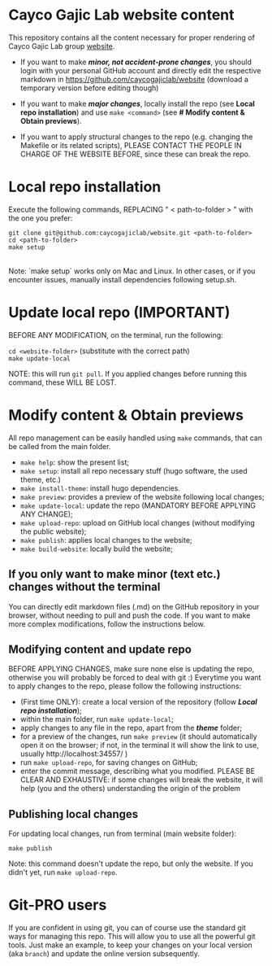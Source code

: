 # Cayco Gajic Lab website content


This repository contains all the content necessary for proper rendering of Cayco Gajic Lab group 
[website](https://caycogajiclab.github.io).


- If you want to make **_minor, not accident-prone changes_**, you should login with your personal GitHub account and 
   directly edit the respective markdown in https://github.com/caycogajiclab/website (download a temporary version 
   before editing though)

- If you want to make **_major changes_**, locally install the repo (see **Local repo installation**) and use
   `make <command>` (see **# Modify content & Obtain previews**).

- If you want to apply structural changes to the repo (e.g. changing the Makefile or its related scripts), PLEASE CONTACT THE PEOPLE IN CHARGE OF THE WEBSITE BEFORE, since these can break the repo.


# Local repo installation

Execute the following commands, REPLACING " < path-to-folder > " with the one you prefer:

```
git clone git@github.com:caycogajiclab/website.git <path-to-folder>
cd <path-to-folder>
make setup
```
<br>
Note: `make setup` works only on Mac and Linux. In other cases, or if you encounter issues, manually install 
dependencies following setup.sh.


# Update local repo (IMPORTANT)

BEFORE ANY MODIFICATION, on the terminal, run the following:

`cd <website-folder>` (substitute <website-folder> with the correct path)<br>
`make update-local`
   
NOTE: this will run `git pull`. If you applied changes before running this command, these WILL BE LOST. 

# Modify content & Obtain previews

All repo management can be easily handled using `make` commands, that can be called from the main folder.

- `make help`: show the present list;
- `make setup`: install all repo necessary stuff (hugo software, the used theme, etc.) 
- `make install-theme`: install hugo dependencies.
- `make preview`: provides a preview of the website following local changes;
- `make update-local`: update the repo (MANDATORY BEFORE APPLYING ANY CHANGE);
- `make upload-repo`: upload on GitHub local changes (without modifying the public website);
- `make publish`: applies local changes to the website;
- `make build-website`: locally build the website;

## If you only want to make minor (text etc.) changes without the terminal

You can directly edit markdown files (.md) on the GitHub repository in your browser, without needing to pull and push 
the code. If you want to make more complex modifications, follow the instructions below.

## Modifying content and update repo

BEFORE APPLYING CHANGES, make sure none else is updating the repo, otherwise you will probably be forced to deal with git :)
Everytime you want to apply changes to the repo, please follow the following instructions:

- (First time ONLY): create a local version of the repository (follow ___Local repo installation___);
- within the main folder, run `make update-local`;
- apply changes to any file in the repo, apart from the ___theme___ folder;
- for a preview of the changes, run `make preview` (it should automatically open it on the browser; if not, in the 
	terminal it will show the link to use, usually http://localhost:34557/ )
- run `make upload-repo`, for saving changes on GitHub;
- enter the commit message, describing what you modified. PLEASE BE CLEAR AND EXHAUSTIVE: if some changes will 
	break the website, it will help (you and the others) understanding the origin of the problem  

## Publishing local changes

For updating local changes, run from terminal (main website folder):

`make publish`

Note: this command doesn't update the repo, but only the website. If you didn't yet, run `make upload-repo`.

# Git-PRO users

If you are confident in using git, you can of course use the standard git ways for managing this repo. This will allow you to use all the powerful git tools. Just make an example, to keep your changes on your local version (aka `branch`) and update the online version subsequently. 

[//]: # ()
[//]: # (## Add new content &#40;don't use it for the moment&#41;)

[//]: # (To add new content use `hugo new` command:)

[//]: # ()
[//]: # (        `hugo new post/post-title.md`)

[//]: # ()
[//]: # (This way `hugo` will generate a template markdown file based on corresponding archetype with some of attributes filled with default values &#40;creation timestamp, etc.&#41;, which you can later edit.)

[//]: # ()
[//]: # (More information on adding content can be found in the Hugo documentation in [Content]&#40;https://gohugo.io/content/organization/&#41; and [Getting Started]&#40;https://gohugo.io/overview/quickstart/&#41; sections.)

[//]: # ()
[//]: # (## How can I publish my Jupyter notebook on this website?  &#40;don't use it for the moment&#41;)

[//]: # ()
[//]: # (1. Convert the notebook using `juputer-nbconvert` command, specifying Markdown as an output format:)

[//]: # ()
[//]: # (        jupyter-nbconvert --to markdown ./notebook.ipynb)

[//]: # ()
[//]: # (    This command should convert your notebook to markdown file named `notebook.md` and create a separate directory for the files required for proper rendering of Markdown file named `notebook_files`.)

[//]: # ()
[//]: # (2. Move the `notebook_files` directory somewhere to the `static` folder of the website "notebook_files". Open the `notebook.md` file and edit all the links to the folder, omitting `/static` part of the path. For example:)

[//]: # ()
[//]: # (        ![png]&#40;notebook_files/image.png&#41; --> ![png]&#40;/images/notebook_files/image.png&#41;)

[//]: # ()
[//]: # (3. Create a new post:)

[//]: # ()
[//]: # (        hugo new post/notebook.md)

[//]: # ()
[//]: # (    and copy content from your original `notebook.md` file to the newly created post. This way Hugo will automatically populate some fields in the header of the file.)


[//]: # (All the basic build operations might be carried with the use of `make` command. If you do not have a working installation of GNU Make, study the contents of the `Makefile` and use the corresponding commands to operate the website. Currently following commands are defined in the file:)

[//]: # (    * `build-website`: Generates all the static content for the website. )
[//]: # (    * `preview-website`: Builds the website content and starts Hugo debugging server with live reload enabled. )
[//]: # (* `publish`: Publishes the contents of the `./public` directory to the `master` branch of https://biaslab.github.io repository.)
